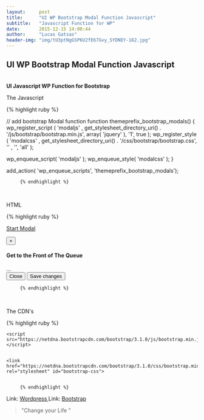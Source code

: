 ```yaml
---
layout:     post
title:      "UI WP Bootstrap Modal Function Javascript"
subtitle:   "Javascript Function for WP"
date:       2015-12-15 14:00:44
author:     "Lucas Gatsas"
header-img: "img/tU3ptNgGSP6U2fE67Gvy_SYDNEY-162.jpg"
---
```


<h2 class="section-heading">UI WP Bootstrap Modal Function Javascript
</h2>

<br>
<strong>UI Javascript WP Function for Bootstrap </strong>


The Javascript 



{% highlight ruby %}



// add bootstrap Modal function 
function themeprefix_bootstrap_modals() {
  wp_register_script ( 'modaljs' , get_stylesheet_directory_uri() . '/js/bootstrap/bootstrap.min.js', array( 'jquery' ), '1', true );
  wp_register_style ( 'modalcss' , get_stylesheet_directory_uri() . '/css/bootstrap/bootstrap.css', '' , '', 'all' );
  
  wp_enqueue_script( 'modaljs' );
  wp_enqueue_style( 'modalcss' );
}

add_action( 'wp_enqueue_scripts', 'themeprefix_bootstrap_modals');

         {% endhighlight %}






<br>








HTML 

{% highlight ruby %}


<!-- Button trigger modal -->
<a class="btn btn-primary btn-lg" href="#myModal1" data-toggle="modal">Start Modal</a>

<!-- Modal -->
<div id="myModal1" class="modal fade" tabindex="-1">
  <div class="modal-dialog">
    <div class="modal-content">
      <div class="modal-header">
        <button class="close" type="button" data-dismiss="modal">×</button>
          <h4 class="modal-title">Get to the Front of The Queue</h4>
      </div>
      <div class="modal-body">...</div>
      <div class="modal-footer"><button class="btn btn-default" type="button" data-dismiss="modal">Close</button>
        <button class="btn btn-primary" type="button">Save changes</button></div>
      </div><!-- /.modal-content -->
  </div><!-- /.modal-dialog -->
</div><!-- /.modal -->




         {% endhighlight %}



<br>


The CDN's 

{% highlight ruby %}

    <script src="https://netdna.bootstrapcdn.com/bootstrap/3.1.0/js/bootstrap.min.js"></script>


    <link href="https://netdna.bootstrapcdn.com/bootstrap/3.1.0/css/bootstrap.min.css" rel="stylesheet" id="bootstrap-css">


         {% endhighlight %}


Link: <a href="https://wordpress.com" target="_blank"> Wordpress </a> 
Link: <a href="https://bootstrap.com" target="_blank"> Bootstrap</a> 




<blockquote>
"Change your Life
"
</blockquote>

